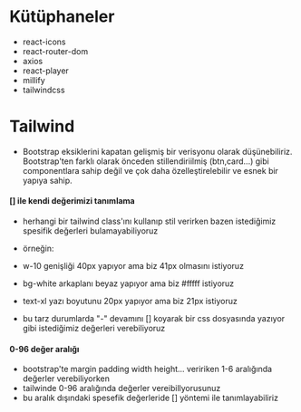 # Kütüphaneler

- react-icons
- react-router-dom
- axios
- react-player
- millify
- tailwindcss

# Tailwind

- Bootstrap eksiklerini kapatan gelişmiş bir verisyonu olarak düşünebiliriz. Bootstrap'ten farklı olarak önceden stillendiriilmiş (btn,card...) gibi componentlara sahip değil ve çok daha özelleştirelebilir ve esnek bir yapıya sahip.

#### [] ile kendi değerimizi tanımlama

- herhangi bir tailwind class'ını kullanıp stil verirken bazen istediğimiz spesifik değerleri bulamayabiliyoruz

- örneğin:
- w-10 genişliği 40px yapıyor ama biz 41px olmasını istiyoruz
- bg-white arkaplanı beyaz yapıyor ama biz #fffff istiyoruz
- text-xl yazı boyutunu 20px yapıyor ama biz 21px istiyoruz

- bu tarz durumlarda "-" devamını [] koyarak bir css dosyasında yazıyor gibi istediğimiz değerleri verebiliyoruz

#### 0-96 değer aralığı

- bootstrap'te margin padding width height... veririken 1-6 aralığında değerler verebiliyorken
- tailwinde 0-96 aralığında değerler vereibillyorusunuz
- bu aralık dışındaki spesefik değerleride [] yöntemi ile tanımlayabiliriz
